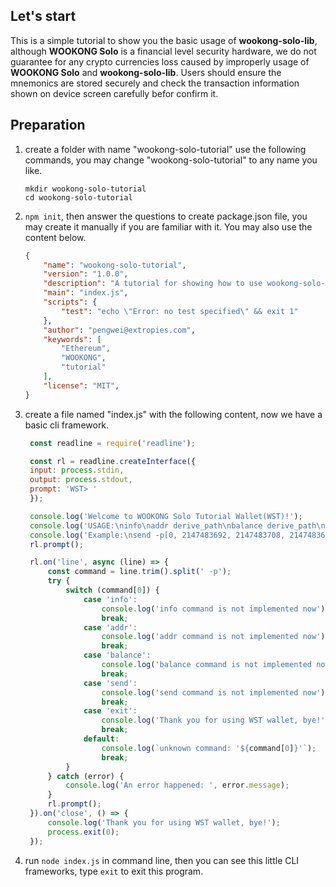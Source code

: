 ## Let's start

This is a simple tutorial to show you the basic usage of **wookong-solo-lib**, although **WOOKONG Solo** is a financial level security hardware, we do not guarantee for any crypto currencies loss caused by improperly usage of **WOOKONG Solo** and **wookong-solo-lib**. Users should ensure the mnemonics are stored securely and check the transaction information shown on device screen carefully befor confirm it.

## Preparation


1. create a folder with name "wookong-solo-tutorial" use the following commands, you may change "wookong-solo-tutorial" to any name you like. 
   
   ```shell
   mkdir wookong-solo-tutorial
   cd wookong-solo-tutorial
   ```

2. `npm init`, then answer the questions to create package.json file, you may create it manually if you are familiar with it. You may also use the content below.
    ```json
    {
        "name": "wookong-solo-tutorial",
        "version": "1.0.0",
        "description": "A tutorial for showing how to use wookong-solo-lib",
        "main": "index.js",
        "scripts": {
            "test": "echo \"Error: no test specified\" && exit 1"
        },
        "author": "pengwei@extropies.com",
        "keywords": [
            "Ethereum",
            "WOOKONG",
            "tutorial"
        ],
        "license": "MIT",
    }
    ```

3. create a file named "index.js" with the following content, now we have a basic cli framework.
   
   ```js
    const readline = require('readline');

    const rl = readline.createInterface({
    input: process.stdin,
    output: process.stdout,
    prompt: 'WST> '
    });

    console.log('Welcome to WOOKONG Solo Tutorial Wallet(WST)!');
    console.log('USAGE:\ninfo\naddr derive_path\nbalance derive_path\nsend derive_path to value');
    console.log('Example:\nsend -p[0, 2147483692, 2147483708, 2147483648, 0, 0] -p0x7F825230F5F2A26523999c98e0E3f7E2697085A9 -p0.00001');
    rl.prompt();

    rl.on('line', async (line) => {
        const command = line.trim().split(' -p');
        try {
            switch (command[0]) {
                case 'info':
                    console.log('info command is not implemented now');
                    break;
                case 'addr':
                    console.log('addr command is not implemented now');
                    break;
                case 'balance':
                    console.log('balance command is not implemented now');
                    break;
                case 'send':
                    console.log('send command is not implemented now');
                    break;
                case 'exit':
                    console.log('Thank you for using WST wallet, bye!');
                    break;
                default:
                    console.log(`unknown command: '${command[0]}'`);
                    break;
            }
        } catch (error) {
            console.log('An error happened: ', error.message);
        }
        rl.prompt();
    }).on('close', () => {
        console.log('Thank you for using WST wallet, bye!');
        process.exit(0);
    });
   ```

4. run `node index.js` in command line, then you can see this little CLI frameworks, type `exit` to exit this program.
